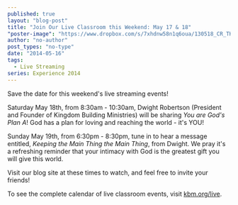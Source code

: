 ```yaml
---
published: true
layout: "blog-post"
title: "Join Our Live Classroom this Weekend: May 17 & 18"
"poster-image": "https://www.dropbox.com/s/7xhdnw58n1q6oua/130518_CR_THE_EXPERIENCE_0268.jpg"
author: "no-author"
post_types: "no-type"
date: "2014-05-16"
tags: 
  - Live Streaming
series: Experience 2014
---
```


Save the date for this weekend's live streaming events!  

Saturday May 18th, from 8:30am - 10:30am, Dwight Robertson (President and Founder of Kingdom Building Ministries) will be sharing *You are God's Plan A*!  God has a plan for loving and reaching the world - it's YOU!

Sunday May 19th, from 6:30pm - 8:30pm, tune in to hear a message entitled, *Keeping the Main Thing the Main Thing*, from Dwight.  We pray it's a refreshing reminder that your intimacy with God is the greatest gift you will give this world.

Visit our blog site at these times to watch, and feel free to invite your friends!

To see the complete calendar of live classroom events, visit <a href="http://www.kbm.org/live/" target="_blank">kbm.org/live</a>.